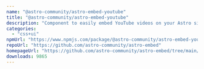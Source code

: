 ```yaml
---
name: "@astro-community/astro-embed-youtube"
title: "@astro-community/astro-embed-youtube"
description: "Component to easily embed YouTube videos on your Astro site"
categories:
  - "css+ui"
npmUrl: "https://www.npmjs.com/package/@astro-community/astro-embed-youtube"
repoUrl: "https://github.com/astro-community/astro-embed"
homepageUrl: "https://github.com/astro-community/astro-embed/tree/main/packages/astro-embed-youtube#readme"
downloads: 9865
---
```

